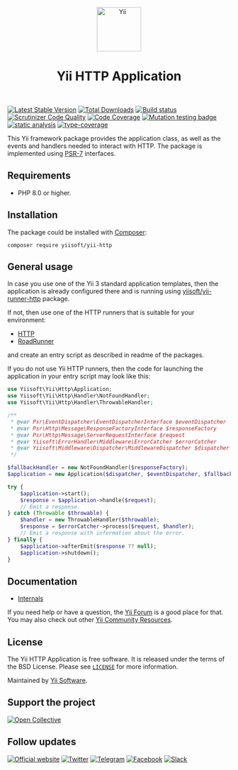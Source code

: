 <p align="center">
    <a href="https://github.com/yiisoft" target="_blank">
        <img src="https://yiisoft.github.io/docs/images/yii_logo.svg" height="100px" alt="Yii">
    </a>
    <h1 align="center">Yii HTTP Application</h1>
    <br>
</p>

[![Latest Stable Version](https://poser.pugx.org/yiisoft/yii-http/v)](https://packagist.org/packages/yiisoft/yii-http)
[![Total Downloads](https://poser.pugx.org/yiisoft/yii-http/downloads)](https://packagist.org/packages/yiisoft/yii-http)
[![Build status](https://github.com/yiisoft/yii-http/actions/workflows/build.yml/badge.svg)](https://github.com/yiisoft/yii-http/actions/workflows/build.yml)
[![Scrutinizer Code Quality](https://scrutinizer-ci.com/g/yiisoft/yii-http/badges/quality-score.png?b=master)](https://scrutinizer-ci.com/g/yiisoft/yii-http/?branch=master)
[![Code Coverage](https://scrutinizer-ci.com/g/yiisoft/yii-http/badges/coverage.png?b=master)](https://scrutinizer-ci.com/g/yiisoft/yii-http/?branch=master)
[![Mutation testing badge](https://img.shields.io/endpoint?style=flat&url=https%3A%2F%2Fbadge-api.stryker-mutator.io%2Fgithub.com%2Fyiisoft%2Fyii-http%2Fmaster)](https://dashboard.stryker-mutator.io/reports/github.com/yiisoft/yii-http/master)
[![static analysis](https://github.com/yiisoft/yii-http/workflows/static%20analysis/badge.svg)](https://github.com/yiisoft/yii-http/actions?query=workflow%3A%22static+analysis%22)
[![type-coverage](https://shepherd.dev/github/yiisoft/yii-http/coverage.svg)](https://shepherd.dev/github/yiisoft/yii-http)

This Yii framework package provides the application class, as well as the events
and handlers needed to interact with HTTP. The package is implemented using
[PSR-7](https://github.com/php-fig/fig-standards/blob/master/accepted/PSR-7-http-message.md) interfaces.

## Requirements

- PHP 8.0 or higher.

## Installation

The package could be installed with [Composer](https://getcomposer.org):

```shell
composer require yiisoft/yii-http
```

## General usage

In case you use one of the Yii 3 standard application templates, then the application is already configured
there and is running using [yiisoft/yii-runner-http](https://github.com/yiisoft/yii-runner-http) package.

If not, then use one of the HTTP runners that is suitable for your environment:

- [HTTP](https://github.com/yiisoft/yii-runner-http)
- [RoadRunner](https://github.com/yiisoft/yii-runner-roadrunner)

and create an entry script as described in readme of the packages.

If you do not use Yii HTTP runners, then the code for launching the application in your entry script may look like this:

```php
use Yiisoft\Yii\Http\Application;
use Yiisoft\Yii\Http\Handler\NotFoundHandler;
use Yiisoft\Yii\Http\Handler\ThrowableHandler;

/**
 * @var Psr\EventDispatcher\EventDispatcherInterface $eventDispatcher
 * @var Psr\Http\Message\ResponseFactoryInterface $responseFactory
 * @var Psr\Http\Message\ServerRequestInterface $request
 * @var Yiisoft\ErrorHandler\Middleware\ErrorCatcher $errorCatcher
 * @var Yiisoft\Middleware\Dispatcher\MiddlewareDispatcher $dispatcher
 */

$fallbackHandler = new NotFoundHandler($responseFactory);
$application = new Application($dispatcher, $eventDispatcher, $fallbackHandler);

try {
    $application->start();
    $response = $application->handle($request);
    // Emit a response.
} catch (Throwable $throwable) {
    $handler = new ThrowableHandler($throwable);
    $response = $errorCatcher->process($request, $handler);
    // Emit a response with information about the error.
} finally {
    $application->afterEmit($response ?? null);
    $application->shutdown();
}
```

## Documentation

- [Internals](docs/internals.md)

If you need help or have a question, the [Yii Forum](https://forum.yiiframework.com/c/yii-3-0/63) is a good place for that.
You may also check out other [Yii Community Resources](https://www.yiiframework.com/community).

## License

The Yii HTTP Application is free software. It is released under the terms of the BSD License.
Please see [`LICENSE`](./LICENSE.md) for more information.

Maintained by [Yii Software](https://www.yiiframework.com/).

## Support the project

[![Open Collective](https://img.shields.io/badge/Open%20Collective-sponsor-7eadf1?logo=open%20collective&logoColor=7eadf1&labelColor=555555)](https://opencollective.com/yiisoft)

## Follow updates

[![Official website](https://img.shields.io/badge/Powered_by-Yii_Framework-green.svg?style=flat)](https://www.yiiframework.com/)
[![Twitter](https://img.shields.io/badge/twitter-follow-1DA1F2?logo=twitter&logoColor=1DA1F2&labelColor=555555?style=flat)](https://twitter.com/yiiframework)
[![Telegram](https://img.shields.io/badge/telegram-join-1DA1F2?style=flat&logo=telegram)](https://t.me/yii3en)
[![Facebook](https://img.shields.io/badge/facebook-join-1DA1F2?style=flat&logo=facebook&logoColor=ffffff)](https://www.facebook.com/groups/yiitalk)
[![Slack](https://img.shields.io/badge/slack-join-1DA1F2?style=flat&logo=slack)](https://yiiframework.com/go/slack)
